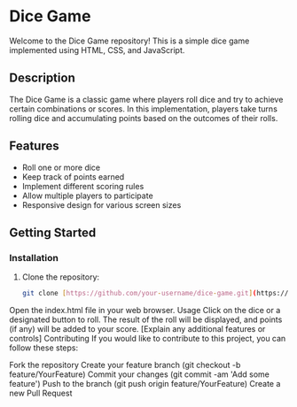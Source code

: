 # Dice Game

Welcome to the Dice Game repository! This is a simple dice game implemented using HTML, CSS, and JavaScript.

## Description

The Dice Game is a classic game where players roll dice and try to achieve certain combinations or scores. In this implementation, players take turns rolling dice and accumulating points based on the outcomes of their rolls.

## Features

- Roll one or more dice
- Keep track of points earned
- Implement different scoring rules
- Allow multiple players to participate
- Responsive design for various screen sizes

## Getting Started

### Installation

1. Clone the repository:

   ```bash
   git clone [https://github.com/your-username/dice-game.git](https://github.com/nitesho4/Dice-game.git)

Open the index.html file in your web browser.
Usage
Click on the dice or a designated button to roll.
The result of the roll will be displayed, and points (if any) will be added to your score.
[Explain any additional features or controls]
Contributing
If you would like to contribute to this project, you can follow these steps:

Fork the repository
Create your feature branch (git checkout -b feature/YourFeature)
Commit your changes (git commit -am 'Add some feature')
Push to the branch (git push origin feature/YourFeature)
Create a new Pull Request
